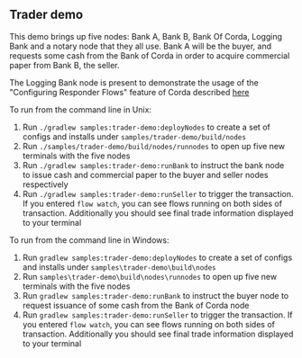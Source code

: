 Trader demo
-----------

This demo brings up five nodes: Bank A, Bank B, Bank Of Corda, Logging Bank and a notary node that they all use. Bank A
will be the buyer, and requests some cash from the Bank of Corda in order to acquire commercial paper from Bank B, the 
seller.

The Logging Bank node is present to demonstrate the usage of the "Configuring Responder Flows" feature of Corda described [here](https://docs.corda.net/head/flow-overriding.html)

To run from the command line in Unix:

1. Run ``./gradlew samples:trader-demo:deployNodes`` to create a set of configs and installs under 
   ``samples/trader-demo/build/nodes``
2. Run ``./samples/trader-demo/build/nodes/runnodes`` to open up five new terminals with the five nodes
3. Run ``./gradlew samples:trader-demo:runBank`` to instruct the bank node to issue cash and commercial paper to the 
   buyer and seller nodes respectively
4. Run ``./gradlew samples:trader-demo:runSeller`` to trigger the transaction. If you entered ``flow watch``, you can 
   see flows running on both sides of transaction. Additionally you should see final trade information displayed to 
   your terminal

To run from the command line in Windows:

1. Run ``gradlew samples:trader-demo:deployNodes`` to create a set of configs and installs under 
   ``samples\trader-demo\build\nodes``
2. Run ``samples\trader-demo\build\nodes\runnodes`` to open up five new terminals with the five nodes
3. Run ``gradlew samples:trader-demo:runBank`` to instruct the buyer node to request issuance of some cash from the 
   Bank of Corda node
4. Run ``gradlew samples:trader-demo:runSeller`` to trigger the transaction. If you entered ``flow watch``, you can see 
   flows running on both sides of transaction. Additionally you should see final trade information displayed to your 
   terminal